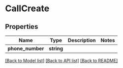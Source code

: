 # CallCreate

## Properties
Name | Type | Description | Notes
------------ | ------------- | ------------- | -------------
**phone_number** | **string** |  | 

[[Back to Model list]](../README.md#documentation-for-models) [[Back to API list]](../README.md#documentation-for-api-endpoints) [[Back to README]](../README.md)



